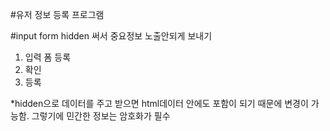#유저 정보 등록 프로그램 

#input form hidden 써서 중요정보 노출안되게 보내기

1. 입력 폼 등록 
2. 확인 
3. 등록 


*hidden으로 데이터를 주고 받으면 html데이터 안에도 포함이 되기 때문에 변경이 가능함. 그렇기에 민간한 정보는 암호화가 필수
